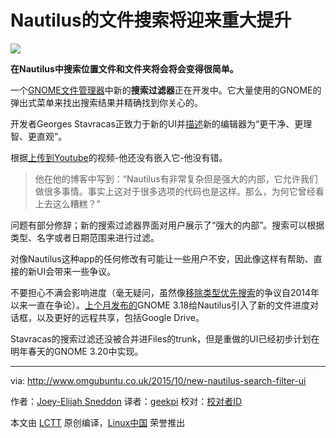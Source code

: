 Nautilus的文件搜索将迎来重大提升
================================================================================
![](http://www.omgubuntu.co.uk/wp-content/uploads/2015/10/nautilus-new-search-filters.jpg)

**在Nautilus中搜索位置文件和文件夹将会将会变得很简单。**

一个[GNOME文件管理器][1]中新的**搜索过滤器**正在开发中。它大量使用的GNOME的弹出式菜单来找出搜索结果并精确找到你关心的。

开发者Georges Stavracas正致力于新的UI并[描述][2]新的编辑器为“更干净、更理智、更直观”。

根据[上传到Youtube][3]的视频-他还没有嵌入它-他没有错。

> 他在他的博客中写到：“Nautilus有非常复杂但是强大的内部，它允许我们做很多事情。事实上这对于很多选项的代码也是这样。那么，为何它曾经看上去这么糟糕？”

问题有部分修辞；新的搜索过滤器界面对用户展示了“强大的内部”。搜索可以根据类型、名字或者日期范围来进行过滤。

对像Nautilus这种app的任何修改有可能让一些用户不安，因此像这样有帮助、直接的新UI会带来一些争议。

不要担心不满会影响进度（毫无疑问，虽然像[移除类型优先搜索][4]的争议自2014年以来一直在争论）。[上个月发布的][5]GNOME 3.18给Nautilus引入了新的文件进度对话框，以及更好的远程共享，包括Google Drive。

Stavracas的搜索过滤还没被合并进Files的trunk，但是重做的UI已经初步计划在明年春天的GNOME 3.20中实现。

--------------------------------------------------------------------------------

via: http://www.omgubuntu.co.uk/2015/10/new-nautilus-search-filter-ui

作者：[Joey-Elijah Sneddon][a]
译者：[geekpi](https://github.com/geekpi)
校对：[校对者ID](https://github.com/校对者ID)

本文由 [LCTT](https://github.com/LCTT/TranslateProject) 原创编译，[Linux中国](https://linux.cn/) 荣誉推出

[a]:https://plus.google.com/117485690627814051450/?rel=author
[1]:https://wiki.gnome.org/Apps/Nautilus
[2]:http://feaneron.com/2015/10/12/the-new-search-for-gnome-files-aka-nautilus/
[3]:https://www.youtube.com/watch?v=X2sPRXDzmUw
[4]:http://www.omgubuntu.co.uk/2014/01/ubuntu-14-04-nautilus-type-ahead-patch
[5]:http://www.omgubuntu.co.uk/2015/09/gnome-3-18-release-new-features
